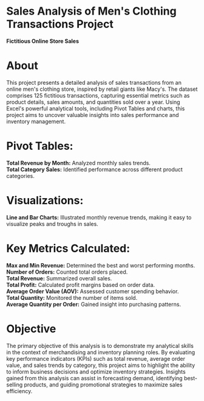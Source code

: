 #  Sales Analysis of Men's Clothing Transactions Project
**Fictitious Online Store Sales** <br>
# About
This project presents a detailed analysis of sales transactions from an online men's clothing store, inspired by retail giants like Macy's. The dataset comprises 125 fictitious transactions, capturing essential metrics such as product details, sales amounts, and quantities sold over a year. Using Excel's powerful analytical tools, including Pivot Tables and charts, this project aims to uncover valuable insights into sales performance and inventory management.

# Pivot Tables:<br>

**Total Revenue by Month:** Analyzed monthly sales trends.<br>
**Total Category Sales:** Identified performance across different product categories.<br>
# Visualizations:<br>

**Line and Bar Charts:** Illustrated monthly revenue trends, making it easy to visualize peaks and troughs in sales.<br>
# Key Metrics Calculated:<br>

**Max and Min Revenue:** Determined the best and worst performing months.<br>
**Number of Orders:** Counted total orders placed.<br>
**Total Revenue:** Summarized overall sales.<br>
**Total Profit:** Calculated profit margins based on order data.<br>
**Average Order Value (AOV):** Assessed customer spending behavior.<br>
**Total Quantity:** Monitored the number of items sold.<br>
**Average Quantity per Order:** Gained insight into purchasing patterns.<br>

# Objective
The primary objective of this analysis is to demonstrate my analytical skills in the context of merchandising and inventory planning roles. By evaluating key performance indicators (KPIs) such as total revenue, average order value, and sales trends by category, this project aims to highlight the ability to inform business decisions and optimize inventory strategies. Insights gained from this analysis can assist in forecasting demand, identifying best-selling products, and guiding promotional strategies to maximize sales efficiency.
